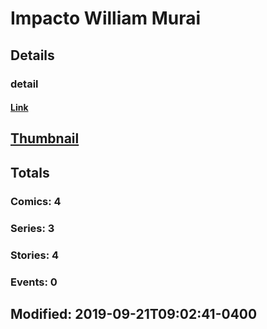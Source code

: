 # Impacto William Murai 
## Details
### detail
#### [Link](http://marvel.com/comics/creators/13150/impacto_william_murai?utm_campaign=apiRef&utm_source=225578a89fc76f3d20fbffda5d17a88d)
## [Thumbnail](http://i.annihil.us/u/prod/marvel/i/mg/b/40/image_not_available.jpg)
## Totals
### Comics: 4
### Series: 3
### Stories: 4
### Events: 0
## Modified: 2019-09-21T09:02:41-0400